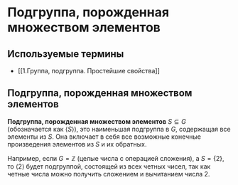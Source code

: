 # Подгруппа, порожденная множеством элементов

## Используемые термины
- [[1.Группа, подгруппа. Простейшие свойства]]

## Подгруппа, порожденная множеством элементов

**Подгруппа, порожденная множеством элементов** $S \subseteq G$ (обозначается как $\langle S \rangle$), это наименьшая подгруппа в $G$, содержащая все элементы из $S$. Она включает в себя все возможные конечные произведения элементов из $S$ и их обратных.

Например, если $G = \mathbb{Z}$ (целые числа с операцией сложения), а $S = \{2\}$, то $\langle 2 \rangle$ будет подгруппой, состоящей из всех четных чисел, так как четные числа можно получить сложением и вычитанием числа 2.
